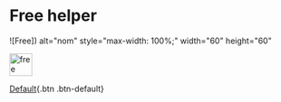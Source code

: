 # Free helper

![Free]) alt="nom" style="max-width: 100%;" width="60" height="60"

<img src="(https://img.phonandroid.com/2021/01/forfait-Free-Mobile-60-Go.jpg" alt="free" width="40" height="40" style="max-width: 100%;">

[Default](https://www.youtube.com/watch?v=5KHLI13Trsw){.btn .btn-default} 

